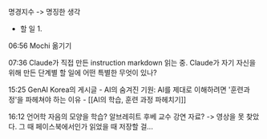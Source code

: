 명경지수 -> 명징한 생각

- 할 일
	1. 

06:56 Mochi 옮기기

07:36 Claude가 직접 만든 instruction markdown 읽는 중. Claude가 자기 자신을 위해 만든 단계별 할 일에 어떤 특별한 무엇이 있나?

15:25 GenAI Korea의 게시글 - AI의 숨겨진 기원: AI를 제대로 이해하려면 '훈련과정'을 파헤쳐야 하는 이유 - [[AI의 학습, 훈련 과정 파헤치기]]

16:12 언어학 자음의 모양을 학습? 알브레히트 후베 교수 강연 자료? -> 영상을 못 찾았다. 그 때 페이스북에서인가 읽었을 때 저장할 걸...